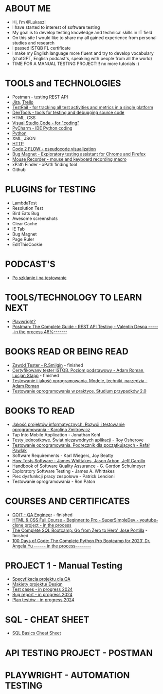# ABOUT ME #

- Hi, I’m @Lukasz!
- I have started to interest of software testing
- My goal is to develop testing knowledge and technical skills in IT field
- On this site I would like to share my all gained experience from personal studies and research
- I passed ISTQB FL certificate
- I make my English language more fluent and try to develop vocabulary (chatGPT, English podcast's, speaking with people from all the world)
- TIME FOR A MANUAL TESTING PROJECT!!! no more tutorials :)

# TOOLS and TECHNOLOGIES

- [Postman - testing REST API](https://www.postman.com)
- [Jira](https://www.atlassian.com/software/jira), [Trello](https://trello.com)
- [TestRail - for tracking all test activities and metrics in a single platform ](https://www.testrail.com/)
- [DevTools - tools for testing and debugging source code](https://www.freecodecamp.org/news/learn-how-to-use-the-chrome-devtools-to-troubleshoot-websites/)
- HTML, CSS 
- [Visual Studio Code - for "coding"](https://code.visualstudio.com)
- [PyCharm - IDE Python coding](https://www.jetbrains.com/pycharm/)
- [Python](https://www.python.org)
- XML, JSON
- [HTTP](https://www.freecodecamp.org/news/what-is-http/)
- [Code 2 FLOW - pseudocode visualization](https://code2flow.com)
- [Bug Magnet - Exploratory testing assistant for Chrome and Firefox](https://bugmagnet.org)
- [Mouse Recorder - mouse and keyboard recording macro](https://www.mouserecorder.com)
- xPath Finder - xPath finding tool
- Github

# PLUGINS for TESTING
- [LambdaTest](https://www.lambdatest.com)
- Resolution Test
- Bird Eats Bug
- Awesome screenshots
- Clear Cache
- IE Tab
- Bug Magnet
- Page Ruler
- EditThisCookie

# PODCAST'S
- [Po szklanie i na testowanie](https://poszklanieinatestowanie.pl)

# TOOLS/TECHNOLOGY TO LEARN NEXT

- [Playwright?]()
- [Postman: The Complete Guide - REST API Testing - Valentin Despa ------in the process 48%-------](https://www.udemy.com/course/postman-the-complete-guide/)




# BOOKS READ OR BEING READ
- [Zawód Tester - R.Smilgin](https://lubimyczytac.pl/ksiazka/291227/zawod-tester) - finished
- [Certyfikowany tester ISTQB. Poziom podstawowy - Adam Roman, Lucjan Stapp](https://lubimyczytac.pl/ksiazka/4943677/certyfikowany-tester-istqb-poziom-podstawowy) - finished
- [Testowanie i jakość oprogramowania. Modele, techniki, narzędzia - Adam Roman](https://lubimyczytac.pl/ksiazka/5024345/testowanie-i-jakosc-oprogramowania-modele-techniki-narzedzia)
- [Testowanie oprogramowania w praktyce. Studium przypadków 2.0](https://lubimyczytac.pl/ksiazka/4928223/testowanie-oprogramowania-w-praktyce-studium-przypadkow-2-0)

# BOOKS TO READ
- [Jakość projektów informatycznych. Rozwój i testowanie oprogramowania - Karolina Zmitrowicz](https://lubimyczytac.pl/ksiazka/276514/jakosc-projektow-informatycznych-rozwoj-i-testowanie-oprogramowania)
- Tap Into Mobile Application - Jonathan Kohl
- [Testy jednostkowe. Świat niezawodnych aplikacji - Roy Osherove](https://lubimyczytac.pl/ksiazka/243300/testy-jednostkowe-swiat-niezawodnych-aplikacji)
- [Testowanie oprogramowania. Podręcznik dla początkujących - Rafał Pawlak](https://lubimyczytac.pl/ksiazka/236563/testowanie-oprogramowania-podrecznik-dla-poczatkujacych)
- Software Requirements - Karl Wiegers, Joy Beatty
- [How Tests Software - James Whittakes, Jason Arbon, Jeff Carollo](https://lubimyczytac.pl/ksiazka/199649/how-google-tests-software)
- Handbook of Software Quality Assurance - G. Gordon Schulmeyer
- Exploratory Software Testing - James A. Whittakes
- Piec dysfunkcji pracy zespolowe - Patrick Lencioni
- Testowanie oprogramowania - Ron Paton

# COURSES AND CERTIFICATES

- [GOIT - QA Engineer](https://www.goit.global) - finished
- [HTML & CSS Full Course - Beginner to Pro - SuperSimpleDev - youtube-clone project - in the process](https://www.youtube.com/watch?v=G3e-cpL7ofc&t=4809s)
- [The Complete SQL Bootcamp: Go from Zero to Hero' Jose Portilla](https://www.udemy.com/course/the-complete-sql-bootcamp/) - finished
- [100 Days of Code: The Complete Python Pro Bootcamp for 2023' Dr. Angela Yu ------ in the process--------](https://www.udemy.com/course/100-days-of-code/)

# PROJECT 1 - Manual Testing

- [Specyfikacja projektu dla QA](https://docs.google.com/spreadsheets/d/142uLph3ahdORQ-2q3kC1SgwVxa-NeoTXJ7m5UKQW0tc/edit?gid=0#gid=0)
- [Makiety projektu/ Design](https://www.figma.com/design/m2DLMAhjLHuQOPuIdwnGAI/Kapusta?node-id=19401-155&node-type=frame)
- [Test cases - in progress  2024](https://docs.google.com/spreadsheets/d/1eX_Y_il7Lv6hli1xZ6b2JYVhAAsl1JQ2WLtLRuBQbNA/edit?usp=sharing)
- [Bug report - in progress  2024](https://docs.google.com/spreadsheets/d/1v4yDJzzmSCNeEcopqnl_NVwJnNm_qKdEHL6qv17JPhE/edit?usp=sharing)
- [Plan testów - in progress 2024](https://docs.google.com/document/d/1TlorQK-lI-chs20OA18lRE5PUbcjgyXYNeuJbqukKaE/edit?usp=sharing)


# SQL - CHEAT SHEET

- [SQL Basics Cheat Sheet](https://docs.google.com/document/d/1aRhxtnacEkxwwtQf8pqDPFndGJY7hMJAvMnC-9AtgU4/edit?usp=sharing) 

# API TESTING PROJECT - POSTMAN


# PLAYWRIGHT - AUTOMATION TESTING





<!---
LukasGolebiewski/LukasGolebiewski is a ✨ special ✨ repository because its `README.md` (this file) appears on your GitHub profile.
You can click the Preview link to take a look at your changes.
--->
